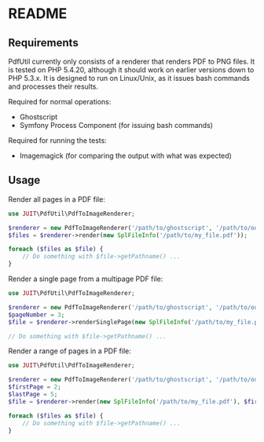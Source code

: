 README
======

Requirements
------------

PdfUtil currently only consists of a renderer that renders PDF to PNG files. It is tested on PHP 5.4.20, although it should work on earlier versions down to PHP 5.3.x. It is designed to run on Linux/Unix, as it issues bash commands and processes their results.

Required for normal operations:

* Ghostscript
* Symfony Process Component (for issuing bash commands)

Required for running the tests:

* Imagemagick (for comparing the output with what was expected)

Usage
-----
Render all pages in a PDF file:

```php
use JUIT\PdfUtil\PdfToImageRenderer;

$renderer = new PdfToImageRenderer('/path/to/ghostscript', '/path/to/output_dir');
$files = $renderer->render(new SplFileInfo('/path/to/my_file.pdf'));

foreach ($files as $file) {
	// Do something with $file->getPathname() ...
}
```

Render a single page from a multipage PDF file:

```php
use JUIT\PdfUtil\PdfToImageRenderer;

$renderer = new PdfToImageRenderer('/path/to/ghostscript', '/path/to/output_dir');
$pageNumber = 3;
$file = $renderer->renderSinglePage(new SplFileInfo('/path/to/my_file.pdf'), $pageNumber);

// Do something with $file->getPathname() ...
```

Render a range of pages in a PDF file:

```php
use JUIT\PdfUtil\PdfToImageRenderer;

$renderer = new PdfToImageRenderer('/path/to/ghostscript', '/path/to/output_dir');
$firstPage = 2;
$lastPage = 5;
$file = $renderer->render(new SplFileInfo('/path/to/my_file.pdf'), $firstPage, $lastPage);

foreach ($files as $file) {
	// Do something with $file->getPathname() ...
}
```

